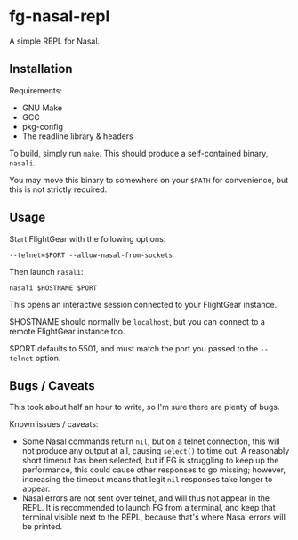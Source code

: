 fg-nasal-repl
=============

A simple REPL for Nasal.

Installation
------------

Requirements:

- GNU Make
- GCC
- pkg-config
- The readline library & headers

To build, simply run `make`. This should produce a self-contained binary,
`nasali`.

You may move this binary to somewhere on your `$PATH` for convenience, but this
is not strictly required.

Usage
-----

Start FlightGear with the following options:

    --telnet=$PORT --allow-nasal-from-sockets

Then launch `nasali`:

    nasali $HOSTNAME $PORT

This opens an interactive session connected to your FlightGear instance.

$HOSTNAME should normally be `localhost`, but you can connect to a remote
FlightGear instance too.

$PORT defaults to 5501, and must match the port you passed to the `--telnet`
option.

Bugs / Caveats
--------------

This took about half an hour to write, so I'm sure there are plenty of bugs.

Known issues / caveats:

- Some Nasal commands return `nil`, but on a telnet connection, this will not
  produce any output at all, causing `select()` to time out. A reasonably short
  timeout has been selected, but if FG is struggling to keep up the
  performance, this could cause other responses to go missing; however,
  increasing the timeout means that legit `nil` responses take longer to
  appear.
- Nasal errors are not sent over telnet, and will thus not appear in the REPL.
  It is recommended to launch FG from a terminal, and keep that terminal
  visible next to the REPL, because that's where Nasal errors will be printed.
